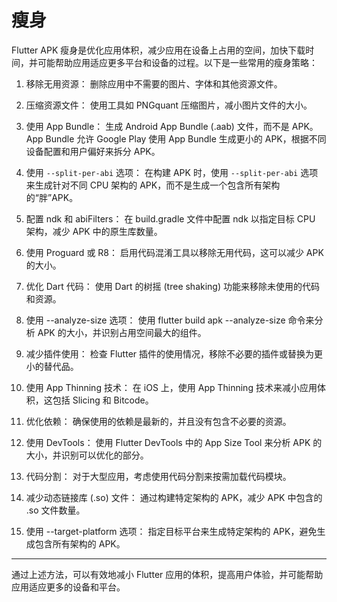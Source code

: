 # 瘦身

Flutter APK 瘦身是优化应用体积，减少应用在设备上占用的空间，加快下载时间，并可能帮助应用适应更多平台和设备的过程。以下是一些常用的瘦身策略：

1. 移除无用资源：
删除应用中不需要的图片、字体和其他资源文件。

2. 压缩资源文件：
使用工具如 PNGquant 压缩图片，减小图片文件的大小。

3. 使用 App Bundle：
生成 Android App Bundle (.aab) 文件，而不是 APK。App Bundle 允许 Google Play 使用 App Bundle 生成更小的 APK，根据不同设备配置和用户偏好来拆分 APK。

4. 使用 `--split-per-abi` 选项：
在构建 APK 时，使用 `--split-per-abi` 选项来生成针对不同 CPU 架构的 APK，而不是生成一个包含所有架构的“胖”APK。

5. 配置 ndk 和 abiFilters：
在 build.gradle 文件中配置 ndk 以指定目标 CPU 架构，减少 APK 中的原生库数量。

6. 使用 Proguard 或 R8：
启用代码混淆工具以移除无用代码，这可以减少 APK 的大小。

7. 优化 Dart 代码：
使用 Dart 的树摇 (tree shaking) 功能来移除未使用的代码和资源。

8. 使用 --analyze-size 选项：
使用 flutter build apk --analyze-size 命令来分析 APK 的大小，并识别占用空间最大的组件。

9. 减少插件使用：
检查 Flutter 插件的使用情况，移除不必要的插件或替换为更小的替代品。

10. 使用 App Thinning 技术：
在 iOS 上，使用 App Thinning 技术来减小应用体积，这包括 Slicing 和 Bitcode。

11. 优化依赖：
确保使用的依赖是最新的，并且没有包含不必要的资源。

12. 使用 DevTools：
使用 Flutter DevTools 中的 App Size Tool 来分析 APK 的大小，并识别可以优化的部分。

13. 代码分割：
对于大型应用，考虑使用代码分割来按需加载代码模块。

14. 减少动态链接库 (.so) 文件：
通过构建特定架构的 APK，减少 APK 中包含的 .so 文件数量。

15. 使用 --target-platform 选项：
指定目标平台来生成特定架构的 APK，避免生成包含所有架构的 APK。

---

通过上述方法，可以有效地减小 Flutter 应用的体积，提高用户体验，并可能帮助应用适应更多的设备和平台。
